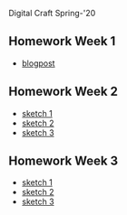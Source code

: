 Digital Craft Spring-'20
## Homework Week 1
* [blogpost]()

## Homework Week 2
* [sketch 1](https://TanviMishra.github.io/PUFY1225-Digital_Craft/Wk1%20HW)
* [sketch 2]()
* [sketch 3]()

## Homework Week 3
* [sketch 1]()
* [sketch 2]()
* [sketch 3]() 

